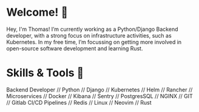 # Welcome! 👋
Hey, I'm Thomas! I’m currently working as a Python/Django Backend developer, with a strong focus on infrastructure activities, such as Kubernetes. In my free time, I’m focussing on getting more involved in open-source software development and learning Rust.

# Skills & Tools 🌱
Backend Developer // Python // Django // Kubernetes // Helm // Rancher // Microservices // Docker // Kibana // Sentry // PostgresSQL // NGINX // GIT // Gitlab CI/CD Pipelines // Redis // Linux // Neovim // Rust

<!--
-->
